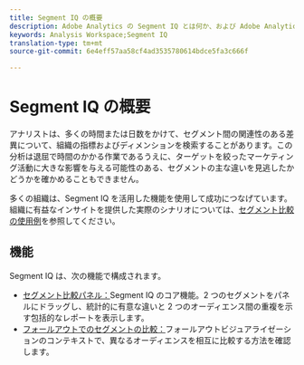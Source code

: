 ```yaml
---
title: Segment IQ の概要
description: Adobe Analytics の Segment IQ とは何か、および Adobe Analytics の Segment IQ が組織にとってどのように役立つかについて説明します。
keywords: Analysis Workspace;Segment IQ
translation-type: tm+mt
source-git-commit: 6e4eff57aa58cf4ad3535780614bdce5fa3c666f

---
```



# Segment IQ の概要

アナリストは、多くの時間または日数をかけて、セグメント間の関連性のある差異について、組織の指標およびディメンションを検索することがあります。この分析は退屈で時間のかかる作業であるうえに、ターゲットを絞ったマーケティング活動に大きな影響を与える可能性のある、セグメントの主な違いを見逃したかどうかを確かめることもできません。

多くの組織は、Segment IQ を活用した機能を使用して成功につなげています。組織に有益なインサイトを提供した実際のシナリオについては、[セグメント比較の使用例](c-panels/c-segment-comparison/segment-compare-use-cases.md)を参照してください。

## 機能

Segment IQ は、次の機能で構成されます。

* [ セグメント比較パネル：](c-panels/c-segment-comparison/segment-comparison.md)Segment IQ のコア機能。2 つのセグメントをパネルにドラッグし、統計的に有意な違いと 2 つのオーディエンス間の重複を示す包括的なレポートを表示します。
* [フォールアウトでのセグメントの比較：](visualizations/fallout/compare-segments-fallout.md)フォールアウトビジュアライゼーションのコンテキストで、異なるオーディエンスを相互に比較する方法を確認します。
